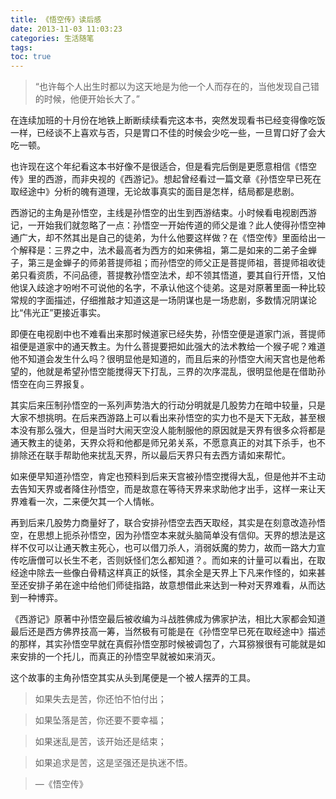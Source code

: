 ```yaml
---
title: 《悟空传》读后感
date: 2013-11-03 11:03:23
categories: 生活随笔
tags:
toc: true
---
```


> “也许每个人出生时都以为这天地是为他一个人而存在的，当他发现自己错的时候，他便开始长大了。”
   
在连续加班的十月份在地铁上断断续续看完这本书，突然发现看书已经变得像吃饭一样，已经谈不上喜欢与否，只是胃口不佳的时候会少吃一些，一旦胃口好了会大吃一顿。

也许现在这个年纪看这本书好像不是很适合，但是看完后倒是更愿意相信《悟空传》里的西游，而非央视的《西游记》。想起曾经看过一篇文章《孙悟空早已死在取经途中》分析的魄有道理，无论故事真实的面目是怎样，结局都是悲剧。

西游记的主角是孙悟空，主线是孙悟空的出生到西游结束。小时候看电视剧西游记，一开始我们就忽略了一点：孙悟空一开始传道的师父是谁？此人使得孙悟空神通广大，却不然其出是自己的徒弟，为什么他要这样做？在《悟空传》里面给出一个解释是：三界之中，法术最高者为西方的如来佛祖，第二是如来的二弟子金蝉子，第三是金蝉子的师弟菩提师祖；而孙悟空的师父正是菩提师祖，菩提师祖收徒弟只看资质，不问品德，菩提教孙悟空法术，却不领其悟道，要其自行开悟，又怕他误入歧途才吩咐不可说他的名字，不承认他这个徒弟。这是对原著里面一种比较常规的字面描述，仔细推敲才知道这是一场阴谋也是一场悲剧，多数情况阴谋论比“伟光正”更接近事实。

即便在电视剧中也不难看出来那时候道家已经失势，孙悟空便是道家门派，菩提师祖便是道家中的通天教主。为什么菩提要把如此强大的法术教给一个猴子呢？难道他不知道会发生什么吗？很明显他是知道的，而且后来的孙悟空大闹天宫也是他希望的，他就是希望孙悟空能搅得天下打乱，三界的次序混乱，很明显他是在借助孙悟空在向三界报复。

其实后来压制孙悟空的一系列声势浩大的行动分明就是几股势力在暗中较量，只是大家不想挑明。在后来西游路上可以看出来孙悟空的实力也不是天下无敌，甚至根本没有那么强大，但是当时大闹天空没人能制服他的原因就是天界有很多众将都是通天教主的徒弟，天界众将和他都是师兄弟关系，不愿意真正的对其下杀手，也不排除还在联手帮助他来扰乱天界，所以最后天界只有去西方请如来帮忙。

如来便早知道孙悟空，肯定也预料到后来天宫被孙悟空搅得大乱，但是他并不主动去告知天界或者降住孙悟空，而是故意在等待天界来求助他才出手，这样一来让天界难看一次，二来便欠其一个人情帐。

再到后来几股势力商量好了，联合安排孙悟空去西天取经，其实是在刻意改造孙悟空，在思想上扼杀孙悟空，因为孙悟空本来就头脑简单没有信仰。天界的想法是这样不仅可以让通天教主死心，也可以借刀杀人，消弱妖魔的势力，故而一路大力宣传吃唐僧可以长生不老，否则妖怪们怎么都知道？。而如来的计量可以看出，在取经途中除去一些像白骨精这样真正的妖怪，其余全是天界上下凡来作怪的，如来甚至还安排子弟在途中给他们师徒指路，故意想借此来达到一种对天界难看，从而达到一种博弈。

《西游记》原著中孙悟空最后被收编为斗战胜佛成为佛家护法，相比大家都会知道最后还是西方佛界技高一筹，当然极有可能是在《孙悟空早已死在取经途中》描述的那样，其实孙悟空早就在真假孙悟空那时候被调包了，六耳猕猴很有可能就是如来安排的一个托儿，而真正的孙悟空早就被如来消灭。

这个故事的主角孙悟空其实从头到尾便是一个被人摆弄的工具。

> 如果失去是苦，你还怕不怕付出；

> 如果坠落是苦，你还要不要幸福；

> 如果迷乱是苦，该开始还是结束；

> 如果追求是苦，这是坚强还是执迷不悟。

> —《悟空传》